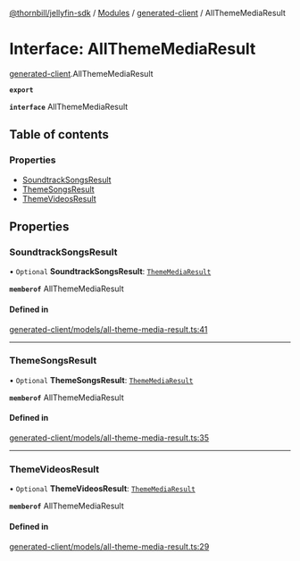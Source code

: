 [@thornbill/jellyfin-sdk](../README.md) / [Modules](../modules.md) / [generated-client](../modules/generated_client.md) / AllThemeMediaResult

# Interface: AllThemeMediaResult

[generated-client](../modules/generated_client.md).AllThemeMediaResult

**`export`**

**`interface`** AllThemeMediaResult

## Table of contents

### Properties

- [SoundtrackSongsResult](generated_client.AllThemeMediaResult.md#soundtracksongsresult)
- [ThemeSongsResult](generated_client.AllThemeMediaResult.md#themesongsresult)
- [ThemeVideosResult](generated_client.AllThemeMediaResult.md#themevideosresult)

## Properties

### SoundtrackSongsResult

• `Optional` **SoundtrackSongsResult**: [`ThemeMediaResult`](index.api.ThemeMediaResult.md)

**`memberof`** AllThemeMediaResult

#### Defined in

[generated-client/models/all-theme-media-result.ts:41](https://github.com/thornbill/jellyfin-sdk-typescript/blob/eb13db7/src/generated-client/models/all-theme-media-result.ts#L41)

___

### ThemeSongsResult

• `Optional` **ThemeSongsResult**: [`ThemeMediaResult`](index.api.ThemeMediaResult.md)

**`memberof`** AllThemeMediaResult

#### Defined in

[generated-client/models/all-theme-media-result.ts:35](https://github.com/thornbill/jellyfin-sdk-typescript/blob/eb13db7/src/generated-client/models/all-theme-media-result.ts#L35)

___

### ThemeVideosResult

• `Optional` **ThemeVideosResult**: [`ThemeMediaResult`](index.api.ThemeMediaResult.md)

**`memberof`** AllThemeMediaResult

#### Defined in

[generated-client/models/all-theme-media-result.ts:29](https://github.com/thornbill/jellyfin-sdk-typescript/blob/eb13db7/src/generated-client/models/all-theme-media-result.ts#L29)
